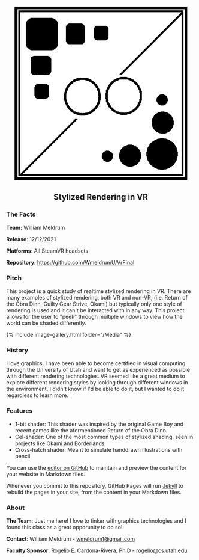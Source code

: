 <p align="center">
  <img src="./Media/VrLogoCropped.png" />
</p>


<h2 align="center"> Stylized Rendering in VR </h2>


### The Facts


**Team:** William Meldrum

**Release**: 12/12/2021

**Platforms**: All SteamVR headsets

**Repository**: https://github.com/WmeldrumU/VrFinal

### Pitch

This project is a quick study of realtime stylized rendering in VR. There are many examples of stylized rendering, both VR and non-VR, (i.e. Return of the Obra Dinn, Guilty Gear Strive, Okami) but typically only one style of rendering is used and it can't be interacted with in any way. This project allows for the user to "peek" through multiple windows to view how the world can be shaded differently. 


{% include image-gallery.html folder="/Media" %}


### History 

I love graphics. I have been able to become certified in visual computing through the University of Utah and want to get as experienced as possible with different rendering technologies. VR seemed like a great medium to explore different rendering styles by looking through different windows in the environment. I didn't know if I'd be able to do it, but I wanted to do it regardless to learn more. 

### Features

- 1-bit shader: This shader was inspired by the original Game Boy and recent games like the aformentioned Return of the Obra Dinn
- Cel-shader: One of the most common types of stylized shading, seen in projects like Okami and Borderlands
- Cross-hatch shader: Meant to simulate handdrawn illustrations with pencil


You can use the [editor on GitHub](https://github.com/WmeldrumU/VrFinal/edit/gh-pages/index.md) to maintain and preview the content for your website in Markdown files.

Whenever you commit to this repository, GitHub Pages will run [Jekyll](https://jekyllrb.com/) to rebuild the pages in your site, from the content in your Markdown files.

### About

**The Team**: Just me here! I love to tinker with graphics technologies and I found this class as a great opporunity to do so!

**Contact**: William Meldrum - wmeldrum1@gmail.com

**Faculty Sponsor**: Rogelio E. Cardona-Rivera, Ph.D - rogelio@cs.utah.edu


<!--
### Markdown

Markdown is a lightweight and easy-to-use syntax for styling your writing. It includes conventions for

```markdown
Syntax highlighted code block

# Header 1
## Header 2
### Header 3

- Bulleted
- List

1. Numbered
2. List

**Bold** and _Italic_ and `Code` text

[Link](url) and ![Image](src)
```

For more details see [Basic writing and formatting syntax](https://docs.github.com/en/github/writing-on-github/getting-started-with-writing-and-formatting-on-github/basic-writing-and-formatting-syntax).

### Jekyll Themes

Your Pages site will use the layout and styles from the Jekyll theme you have selected in your [repository settings](https://github.com/WmeldrumU/VrFinal/settings/pages). The name of this theme is saved in the Jekyll `_config.yml` configuration file.

### Support or Contact

Having trouble with Pages? Check out our [documentation](https://docs.github.com/categories/github-pages-basics/) or [contact support](https://support.github.com/contact) and we’ll help you sort it out.

-->
